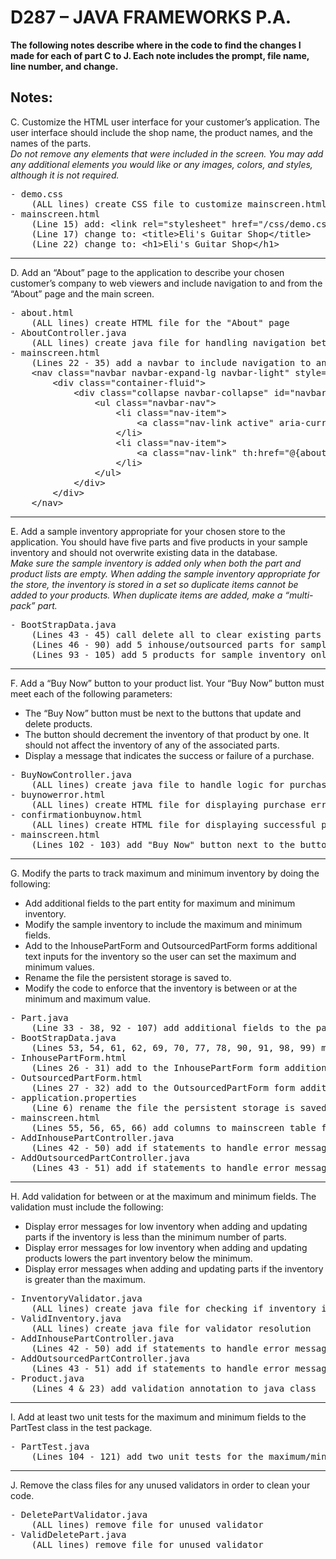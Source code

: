 # D287 – JAVA FRAMEWORKS P.A.

<strong>
The following notes describe where in the code to find the changes I made for each of part C to J. Each note includes the prompt, file name, line number, and change.
</strong>

## Notes:  
C. Customize the HTML user interface for your customer’s application. The user interface should include the shop name, the product names, and the names of the parts.  
<i>
Do not remove any elements that were included in the screen. You may add any additional elements you would like or any images, colors, and styles, although it is not required.
</i>

<pre>
- demo.css
    (ALL lines) create CSS file to customize mainscreen.html web page
- mainscreen.html
    (Line 15) add: &lt;link rel="stylesheet" href="/css/demo.css"&gt;
    (Line 17) change to: &lt;title&gt;Eli's Guitar Shop&lt;/title&gt;
    (Line 22) change to: &lt;h1&gt;Eli's Guitar Shop&lt;/h1&gt;
</pre>
---
D. Add an “About” page to the application to describe your chosen customer’s company to web viewers and include navigation to and from the “About” page and the main screen.  

<pre>
- about.html
    (ALL lines) create HTML file for the "About" page
- AboutController.java
    (ALL lines) create java file for handling navigation between the "About" page and the main screen
- mainscreen.html
    (Lines 22 - 35) add a navbar to include navigation to and from "About" page and the main screen
    &lt;nav class="navbar navbar-expand-lg navbar-light" style="background-color: #e3f2fd;"&gt;
        &lt;div class="container-fluid"&gt;
            &lt;div class="collapse navbar-collapse" id="navbarNav"&gt;
                &lt;ul class="navbar-nav"&gt;
                    &lt;li class="nav-item"&gt;
                        &lt;a class="nav-link active" aria-current="page" th:href="@{mainscreen}"&gt;Home&lt;/a&gt;
                    &lt;/li&gt;
                    &lt;li class="nav-item"&gt;
                        &lt;a class="nav-link" th:href="@{about}"&gt;About&lt;/a&gt;
                    &lt;/li&gt;
                &lt;/ul&gt;
            &lt;/div&gt;
        &lt;/div&gt;
    &lt;/nav&gt;
</pre>
---
E. Add a sample inventory appropriate for your chosen store to the application. You should have five parts and five products in your sample inventory and should not overwrite existing data in the database.  
<i>
Make sure the sample inventory is added only when both the part and product lists are empty. When adding the sample inventory appropriate for the store, the inventory is stored in a set so duplicate items cannot be added to your products. When duplicate items are added, make a “multi-pack” part.
</i>

<pre>
- BootStrapData.java
    (Lines 43 - 45) call delete all to clear existing parts and products (comments to use only when necessary)
    (Lines 46 - 90) add 5 inhouse/outsourced parts for sample inventory only when there are none existing
    (Lines 93 - 105) add 5 products for sample inventory only when there are none existing
</pre>
---
F. Add a “Buy Now” button to your product list. Your “Buy Now” button must meet each of the following parameters:
- The “Buy Now” button must be next to the buttons that update and delete products.
- The button should decrement the inventory of that product by one. It should not affect the inventory of any of the associated parts.
- Display a message that indicates the success or failure of a purchase.

<pre>
- BuyNowController.java
    (ALL lines) create java file to handle logic for purchasing a product
- buynowerror.html
    (ALL lines) create HTML file for displaying purchase error message
- confirmationbuynow.html
    (ALL lines) create HTML file for displaying successful purchase message
- mainscreen.html
    (Lines 102 - 103) add "Buy Now" button next to the buttons that update and delete products
</pre>
---
G. Modify the parts to track maximum and minimum inventory by doing the following:
- Add additional fields to the part entity for maximum and minimum inventory.
- Modify the sample inventory to include the maximum and minimum fields.
- Add to the InhousePartForm and OutsourcedPartForm forms additional text inputs for the inventory so the user can set the maximum and minimum values.
- Rename the file the persistent storage is saved to.
- Modify the code to enforce that the inventory is between or at the minimum and maximum value.

<pre>
- Part.java
    (Line 33 - 38, 92 - 107) add additional fields to the part entity for maximum and minimum inventory
- BootStrapData.java
    (Lines 53, 54, 61, 62, 69, 70, 77, 78, 90, 91, 98, 99) modify the sample inventory to include the maximum and minimum fields
- InhousePartForm.html
    (Lines 26 - 31) add to the InhousePartForm form additional text inputs for the inventory so the user can set the maximum and minimum values
- OutsourcedPartForm.html
    (Lines 27 - 32) add to the OutsourcedPartForm form additional text inputs for the inventory so the user can set the maximum and minimum values
- application.properties
    (Line 6) rename the file the persistent storage is saved to
- mainscreen.html
    (Lines 55, 56, 65, 66) add columns to mainscreen table for minimum/maximum inventory
- AddInhousePartController.java
    (Lines 42 - 50) add if statements to handle error messages if part inventory is less than minimum or greater than maximum
- AddOutsourcedPartController.java
    (Lines 43 - 51) add if statements to handle error messages if part inventory is less than minimum or greater than maximum
</pre>
---
H. Add validation for between or at the maximum and minimum fields. The validation must include the following:
- Display error messages for low inventory when adding and updating parts if the inventory is less than the minimum number of parts.
- Display error messages for low inventory when adding and updating products lowers the part inventory below the minimum.
- Display error messages when adding and updating parts if the inventory is greater than the maximum.

<pre>
- InventoryValidator.java
    (ALL lines) create java file for checking if inventory is within minimum/maximum
- ValidInventory.java
    (ALL lines) create java file for validator resolution
- AddInhousePartController.java
    (Lines 42 - 50) add if statements to handle error messages if part inventory is less than minimum or greater than maximum
- AddOutsourcedPartController.java
    (Lines 43 - 51) add if statements to handle error messages if part inventory is less than minimum or greater than maximum
- Product.java
    (Lines 4 & 23) add validation annotation to java class
</pre>
---
I. Add at least two unit tests for the maximum and minimum fields to the PartTest class in the test package.

<pre>
- PartTest.java
    (Lines 104 - 121) add two unit tests for the maximum/minimum fields to the PartTest class in the test package
</pre>
---
J. Remove the class files for any unused validators in order to clean your code.

<pre>
- DeletePartValidator.java
    (ALL lines) remove file for unused validator
- ValidDeletePart.java
    (ALL lines) remove file for unused validator
</pre>